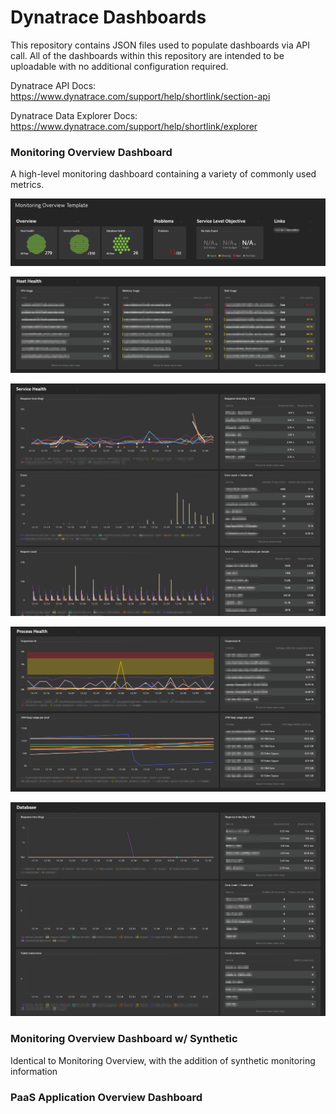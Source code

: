 # Dynatrace Dashboards

This repository contains JSON files used to populate dashboards via API call. All of the dashboards within this repository are intended to be uploadable with no additional configuration required.

Dynatrace API Docs: https://www.dynatrace.com/support/help/shortlink/section-api

Dynatrace Data Explorer Docs: https://www.dynatrace.com/support/help/shortlink/explorer


### Monitoring Overview Dashboard

A high-level monitoring dashboard containing a variety of commonly used metrics.

![Overview](https://raw.githubusercontent.com/NathanBullinger/Dynatrace-Dashboards/master/Dashboard%20Images/Header.png)

![Host Health](https://raw.githubusercontent.com/NathanBullinger/Dynatrace-Dashboards/master/Dashboard%20Images/Host%20Health.png)

![Service Health](https://raw.githubusercontent.com/NathanBullinger/Dynatrace-Dashboards/master/Dashboard%20Images/Service%20Health.png)

![Process Health](https://raw.githubusercontent.com/NathanBullinger/Dynatrace-Dashboards/master/Dashboard%20Images/Process%20Health.png)

![Database Health](https://raw.githubusercontent.com/NathanBullinger/Dynatrace-Dashboards/master/Dashboard%20Images/Database%20Health.png)


### Monitoring Overview Dashboard w/ Synthetic

Identical to Monitoring Overview, with the addition of synthetic monitoring information

### PaaS Application Overview Dashboard
